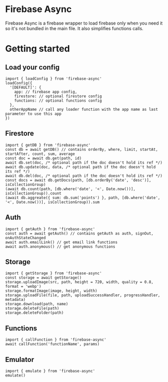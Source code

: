 # Firebase Async
Firebase Async is a firebase wrapper to load firebase only when you need it so it's not bundled in the main file. It also simplifies functions calls.

# Getting started
## Load your config
```
import { loadConfig } from 'firebase-async'
loadConfig({
  '[DEFAULT]': {
    app: // firebase app config,
    firestore: // optional firestore config
    functions: // optional functions config
  },
  otherAppName // call any loader function with the app name as last parameter to use this app
})
```
## Firestore
```
import { getDB } from 'firebase-async'
const db = await getDB() // contains orderBy, where, limit, startAt, startAfter, count, sum, average
const doc = await db.get(path, id)
await db.set(doc, /* optional path if the doc doesn't hold its ref */)
await db.update(doc, data, /* optional path if the doc doesn't hold its ref */)
await db.del(doc, /* optional path if the doc doesn't hold its ref */)
const docs = await db.getDocs(path, [db.orderBy('date', 'desc')], isCollectionGroup)
(await db.count(path, [db.where('date', '<', Date.now())], isCollectionGroup)).count
(await db.aggreate({ sum: db.sum('points') }, path, [db.where('date', '<', Date.now())], isCollectionGroup)).sum
```
## Auth
```
import { getAuth } from 'firebase-async'
const auth = await getAuth() // contains getAuth as auth, signOut, onAuthStateChanged
await auth.emailLink() // get email link functions
await auth.anonymous() // get anonymous functions
```
## Storage
```
import { getStorage } from 'firebase-async'
const storage = await getStorage()
storage.uploadImage(src, path, height = 720, width, quality = 0.8, format = 'webp')
storage.formatImage(image, height, width)
storage.uploadFile(file, path, uploadSuccessHandler, progressHandler, metadata)
storage.download(path, name)
storage.deleteFile(path)
storage.deleteFolder(path)
```
## Functions
```
import { callFunction } from 'firebase-async'
await callFunction('functionName', params)
```
## Emulator
```
import { emulate } from 'firebase-async'
emulate()
```